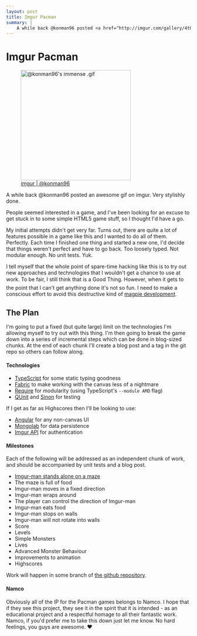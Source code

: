```yaml
---
layout: post
title: Imgur Pacman
summary: |
    A while back @konman96 posted <a href="http://imgur.com/gallery/4tQvNZc">this gif</a> on imgur. Pretty stylishly done. There was a fair amount of interest in the comments for an actual game, and I wanted to have a go. Turns out it's a bit harder than I thought. This is my third attempt at getting something going, and I'm going to wheel out some of the big lessons in project management that I've learned recently. I'll be blogging about the steps as I go.
---
```


Imgur Pacman
=============

<figure class="pull-right">
	<img src="http://i.imgur.com/4tQvNZc.gif" alt="@konman96's immense .gif" width="300">
	<figcaption><a href="http://imgur.com/gallery/4tQvNZc">imgur | @konman96</a></figcaption>
</figure>

A while back @konman96 posted an awesome gif on imgur. Very stylishly done.

People seemed interested in a game, and I've been looking for an excuse to get stuck in to some simple HTML5 game stuff, so I thought I'd have a go.

My initial attempts didn't get very far. Turns out, there are quite a lot of features possible in a game like this and I wanted to do all of them. Perfectly. Each time I finished one thing and started a new one, I'd decide that things weren't perfect and have to go back. Too loosely typed. Not modular enough. No unit tests. Yuk.

I tell myself that the whole point of spare-time hacking like this is to try out new approaches and technologies that I wouldn't get a chance to use at work. To be fair, I still think that is a Good Thing&#0153;. However, when it gets to the point that I can't get anything done it's not so fun. I need to make a conscious effort to avoid this destructive kind of [magpie development](http://www.codinghorror.com/blog/2008/01/the-magpie-developer.html).

The Plan
------------

I'm going to put a fixed (but quite large) limit on the technologies I'm allowing myself to try out with this thing. I'm then going to break the game down into a series of incremental steps which can be done in blog-sized chunks. At the end of each chunk I'll create a blog post and a tag in the git repo so others can follow along.

#### Technologies

* [TypeScript](http://www.typescriptlang.org/) for some static typing goodness
* [Fabric](http://fabricjs.com/) to make working with the canvas less of a nightmare
* [Require](http://requirejs.org/) for modularity (using TypeScript's `--module AMD` flag)
* [QUnit](http://qunitjs.com/) and [Sinon](http://sinonjs.org/) for testing

If I get as far as Highscores then I'll be looking to use:

* [Angular](http://angularjs.org/) for any non-canvas UI
* [Mongolab](https://mongolab.com/) for data persistence
* [Imgur API](http://api.imgur.com/) for authentication

#### Milestones

Each of the following will be addressed as an independent chunk of work, and should be accompanied by unit tests and a blog post.

* [Imgur-man stands alone on a maze](/2013/05/12/imgur-man-stands-alone.html)
* The maze is full of food
* Imgur-man moves in a fixed direction
* Imgur-man wraps around
* The player can control the direction of Imgur-man
* Imgur-man eats food
* Imgur-man stops on walls
* Imgur-man will not rotate into walls
* Score
* Levels
* Simple Monsters
* Lives
* Advanced Monster Behaviour
* Improvements to animation
* Highscores

Work will happen in some branch of [the github repository](https://github.com/richardTowers/imgur-man).

#### Namco

Obviously all of the IP for the Pacman games belongs to Namco. I hope that if they see this project, they see it in the spirit that it is intended - as an educational project and a respectful homage to all their fantastic work. Namco, if you'd prefer me to take this down just let me know. No hard feelings, you guys are awesome. &hearts;